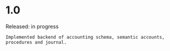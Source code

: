
# 1.0
Released: in progress

	Implemented backend of accounting schema, semantic accounts, procedures and journal.
